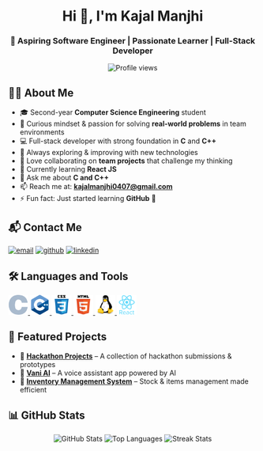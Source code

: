 <h1 align="center">Hi 👋, I'm Kajal Manjhi</h1>
<h3 align="center">🚀 Aspiring Software Engineer | Passionate Learner | Full-Stack Developer</h3>

<!-- Profile views - centered -->
<p align="center">
  <img src="https://komarev.com/ghpvc/?username=laddumanjhi&label=Profile%20views&color=0e75b6&style=flat" alt="Profile views" />
</p>


## 🙋‍♀️ About Me
- 🎓 Second-year **Computer Science Engineering** student  
- 🧠 Curious mindset & passion for solving **real-world problems** in team environments  
- 💻 Full-stack developer with strong foundation in **C** and **C++**  
- 🚀 Always exploring & improving with new technologies  
- 🤝 Love collaborating on **team projects** that challenge my thinking  
- 🌱 Currently learning **React JS**  
- 💬 Ask me about **C and C++**  
- 📫 Reach me at: **kajalmanjhi0407@gmail.com**  
- ⚡ Fun fact: Just started learning **GitHub** 🎉  



## 📬 Contact Me
<p align="left">
  <a href="mailto:kajalmanjhi0407@gmail.com"><img src="https://img.shields.io/badge/Email-D14836?style=for-the-badge&logo=gmail&logoColor=white" alt="email" /></a>
  <a href="https://github.com/laddumanjhi"><img src="https://img.shields.io/badge/GitHub-100000?style=for-the-badge&logo=github&logoColor=white" alt="github" /></a>
  <a href="https://linkedin.com/in/your-linkedin" target="_blank"><img src="https://img.shields.io/badge/LinkedIn-0e76a8?style=for-the-badge&logo=linkedin&logoColor=white" alt="linkedin" /></a>
</p>



## 🛠️ Languages and Tools
<p align="left"> 
  <a href="https://www.cprogramming.com/" target="_blank"> 
    <img src="https://raw.githubusercontent.com/devicons/devicon/master/icons/c/c-original.svg" alt="c" width="40" height="40"/> 
  </a> 
  <a href="https://www.w3schools.com/cpp/" target="_blank"> 
    <img src="https://raw.githubusercontent.com/devicons/devicon/master/icons/cplusplus/cplusplus-original.svg" alt="cplusplus" width="40" height="40"/> 
  </a> 
  <a href="https://www.w3schools.com/css/" target="_blank"> 
    <img src="https://raw.githubusercontent.com/devicons/devicon/master/icons/css3/css3-original-wordmark.svg" alt="css3" width="40" height="40"/> 
  </a> 
  <a href="https://www.w3.org/html/" target="_blank"> 
    <img src="https://raw.githubusercontent.com/devicons/devicon/master/icons/html5/html5-original-wordmark.svg" alt="html5" width="40" height="40"/> 
  </a> 
  <a href="https://www.linux.org/" target="_blank"> 
    <img src="https://raw.githubusercontent.com/devicons/devicon/master/icons/linux/linux-original.svg" alt="linux" width="40" height="40"/> 
  </a> 
  <a href="https://reactjs.org/" target="_blank"> 
    <img src="https://raw.githubusercontent.com/devicons/devicon/master/icons/react/react-original-wordmark.svg" alt="react" width="40" height="40"/> 
  </a> 
</p>


## 🚀 Featured Projects
- 🔹 [**Hackathon Projects**](https://github.com/laddumanjhi/Hackthon-Projects) – A collection of hackathon submissions & prototypes  
- 🔹 [**Vani AI**](https://github.com/laddumanjhi/Vani-Ai) – A voice assistant app powered by AI  
- 🔹 [**Inventory Management System**](https://github.com/laddumanjhi/Inventory-Management-System) – Stock & items management made efficient  


## 📊 GitHub Stats
<div align="center">
  <img src="https://github-readme-stats.vercel.app/api?username=laddumanjhi&show_icons=true&include_all_commits=true&count_private=true&theme=dracula" height="150" alt="GitHub Stats" />
  <img src="https://github-readme-stats.vercel.app/api/top-langs?username=laddumanjhi&layout=compact&theme=dracula" height="150" alt="Top Languages" />
  <img src="https://github-readme-streak-stats.herokuapp.com/?user=laddumanjhi&theme=dracula" height="150" alt="Streak Stats" />
</div>
